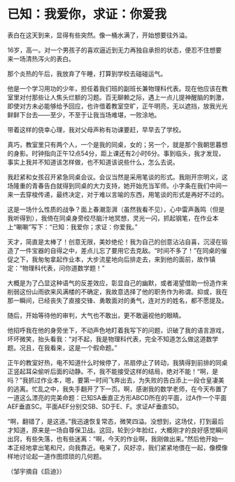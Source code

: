 # 已知：我爱你，求证：你爱我

表白在这天到来，显得有些突然。像一桶水满了，开始想要往外溢。 

16岁，高一。对一个男孩子的喜欢逼近到无力再独自承担的状态，便忍不住想要来一场清热泻火的表白。 

那个炎热的午后，我放弃了午睡，打算到学校去碰碰运气。 

他是一个学习用功的少年，担任着我们班的副班长兼物理科代表。现在他应该在教室里对付那些让人焦头烂额的习题。百无聊赖之际，遇上一点儿提神醒脑的刺激，即使对方未必能够给予回应，也许借着教室空旷，正午明亮，无以遮挡，放我光光鲜鲜下台去——至少，不至于让我当场难堪，一败涂地。 

带着这样的侥幸心理，我对父母声称有功课要赶，早早去了学校。 

真巧，教室里只有两个人，一个是我的同桌，女的；另一个，就是那个我朝思暮想的身影。时钟指向正午12点54分，距上课还有2小时6分。事到临头，我才发现，事实上我并不知道该怎样做，也不知道该说些什么，怎么去说。 

我赶紧和女孩召开紧急同桌会议。会议当然是采用笔谈的形式。我刚开宗明义，这场隆重的青春告白就得到同桌的大力支持，她开始充当军师。小字条在我们中间一来一去穿梭传递，最终决定，对于难以言喻的东西，用笔谈的形式是再好不过的。 

这是一场什么性质的战争？面上春潮澎湃（虽然我看不见），心中雷声轰鸣（但是我听得到），我倚在同桌身旁绞尽脑汁地冥想，灵光一闪，抓起钢笔，在作业本上“唰唰”写下：“已知：我爱你；求证：你爱我。” 

天才，简直是太棒了！创意无限，美妙绝伦！我为自己的创意沾沾自喜，沉浸在锻造了一件宝器的自得之中，差点儿忘了要用它去克敌。“时间不多了！”在同桌的催促之下，我匆匆拿起作业本，大步流星地向后排走去，来到他的面前，故作镇定：“物理科代表，问你道数学题！” 

大概是为了凸显这种语气的反差效应，彰显自己的幽默，或者渴望借助一份造作来削弱这份山雨欲来风满楼的不确定，我故意选择了他的职务作为称谓。抑或，我在那一瞬间，已经丧失了直接交锋、勇敢面对的勇气，连对方的姓名，都不愿提及。 

随后，开始等待他的审判，大气也不敢出，更不敢逼视他的眼睛。 

他招呼我在他的身旁坐下，不动声色地盯着我写下的问题，识破了我的语言游戏，坏坏微笑，抬头看我：“对不起，我是物理科代表，完全不知道怎么做这道数学题。况且，在我看来，这是一个假命题。” 

正午的教室好热，电不知道什么时候停了，吊扇停止了转动，我猜得到前排的同桌正竖起耳朵偷听后面的动静。不，我不能接受这样的结局，绝对不能！“啊，是吗？”我抓过作业本，嗯，要第一时间飞奔出去，为失败的告白添上一段仓皇凄美的逃离。忙乱之中，我失手翻开了下一页。啊，感谢我的数学老师，在今天布置了一道这么漂亮的完美命题：已知SA垂直正方形ABCD所在的平面，过A作一个平面AEF垂直SC。平面AEF分别交SB、SD于E、F。求证AF垂直SD。 

“啊，翻错了，是这道。”我迅速恢复常态，微笑四溢。没想到，这场仗，打到最后才知道，原来是一场自尊保卫战。这回，轮到少年脸红，大概刚才的良好感觉瞬间出窍，有些失落，也有些迷离：“啊，今天的作业啊，我刚做出来。”然后他开始一本正经地拿出笔和尺，向我靠近。电来了，风好凉，我们紧紧地偎在一起，像模像样地讨论起一道作图烦琐的几何题。 

（邹宇摘自《启迪》）